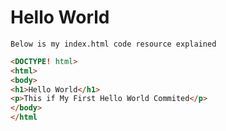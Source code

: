 <h1>Hello World</h1>

`Below is my index.html code resource explained`

```html
<DOCTYPE! html>
<html>
<body>
<h1>Hello World</h1>
<p>This if My First Hello World Commited</p>
</body>
</html
``` 
